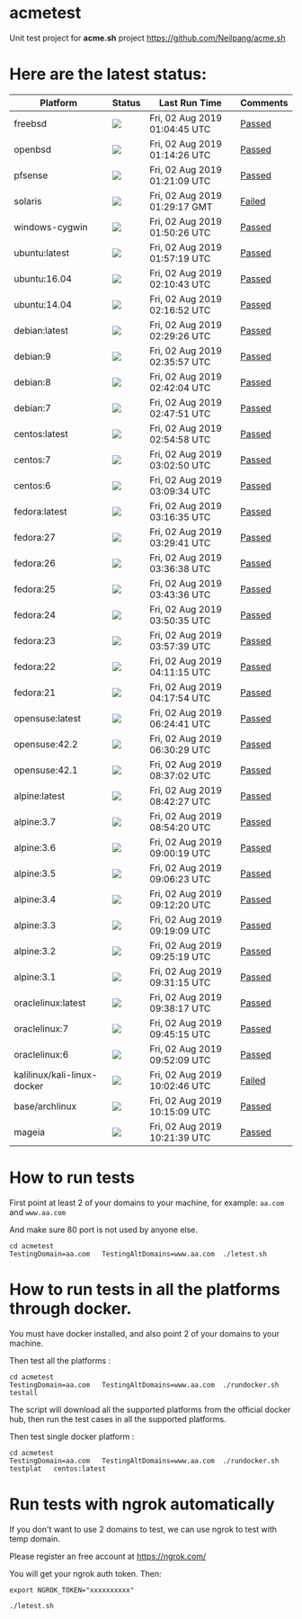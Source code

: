 # acmetest
Unit test project for **acme.sh** project https://github.com/Neilpang/acme.sh



# Here are the latest status:

| Platform | Status| Last Run Time| Comments|
-----------|-------|--------------|---------|
|freebsd| ![](https://neilpang.github.io/acmetest/status/freebsd.svg?1564707885)| Fri, 02 Aug 2019 01:04:45 UTC| [Passed](https://github.com/Neilpang/acmetest/blob/master/logs/freebsd.out) |
|openbsd| ![](https://neilpang.github.io/acmetest/status/openbsd.svg?1564708466)| Fri, 02 Aug 2019 01:14:26 UTC| [Passed](https://github.com/Neilpang/acmetest/blob/master/logs/openbsd.out) |
|pfsense| ![](https://neilpang.github.io/acmetest/status/pfsense.svg?1564708869)| Fri, 02 Aug 2019 01:21:09 UTC| [Passed](https://github.com/Neilpang/acmetest/blob/master/logs/pfsense.out) |
|solaris| ![](https://neilpang.github.io/acmetest/status/solaris.svg?1564709357)| Fri, 02 Aug 2019 01:29:17 GMT| [Failed](https://github.com/Neilpang/acmetest/blob/master/logs/solaris.out) |
|windows-cygwin| ![](https://neilpang.github.io/acmetest/status/windows-cygwin.svg?1564710626)| Fri, 02 Aug 2019 01:50:26 UTC| [Passed](https://github.com/Neilpang/acmetest/blob/master/logs/windows-cygwin.out) |
|ubuntu:latest| ![](https://neilpang.github.io/acmetest/status/ubuntu-latest.svg?1564711039)| Fri, 02 Aug 2019 01:57:19 UTC| [Passed](https://github.com/Neilpang/acmetest/blob/master/logs/ubuntu-latest.out) |
|ubuntu:16.04| ![](https://neilpang.github.io/acmetest/status/ubuntu-16.04.svg?1564711843)| Fri, 02 Aug 2019 02:10:43 UTC| [Passed](https://github.com/Neilpang/acmetest/blob/master/logs/ubuntu-16.04.out) |
|ubuntu:14.04| ![](https://neilpang.github.io/acmetest/status/ubuntu-14.04.svg?1564712212)| Fri, 02 Aug 2019 02:16:52 UTC| [Passed](https://github.com/Neilpang/acmetest/blob/master/logs/ubuntu-14.04.out) |
|debian:latest| ![](https://neilpang.github.io/acmetest/status/debian-latest.svg?1564712966)| Fri, 02 Aug 2019 02:29:26 UTC| [Passed](https://github.com/Neilpang/acmetest/blob/master/logs/debian-latest.out) |
|debian:9| ![](https://neilpang.github.io/acmetest/status/debian-9.svg?1564713357)| Fri, 02 Aug 2019 02:35:57 UTC| [Passed](https://github.com/Neilpang/acmetest/blob/master/logs/debian-9.out) |
|debian:8| ![](https://neilpang.github.io/acmetest/status/debian-8.svg?1564713724)| Fri, 02 Aug 2019 02:42:04 UTC| [Passed](https://github.com/Neilpang/acmetest/blob/master/logs/debian-8.out) |
|debian:7| ![](https://neilpang.github.io/acmetest/status/debian-7.svg?1564714071)| Fri, 02 Aug 2019 02:47:51 UTC| [Passed](https://github.com/Neilpang/acmetest/blob/master/logs/debian-7.out) |
|centos:latest| ![](https://neilpang.github.io/acmetest/status/centos-latest.svg?1564714498)| Fri, 02 Aug 2019 02:54:58 UTC| [Passed](https://github.com/Neilpang/acmetest/blob/master/logs/centos-latest.out) |
|centos:7| ![](https://neilpang.github.io/acmetest/status/centos-7.svg?1564714970)| Fri, 02 Aug 2019 03:02:50 UTC| [Passed](https://github.com/Neilpang/acmetest/blob/master/logs/centos-7.out) |
|centos:6| ![](https://neilpang.github.io/acmetest/status/centos-6.svg?1564715374)| Fri, 02 Aug 2019 03:09:34 UTC| [Passed](https://github.com/Neilpang/acmetest/blob/master/logs/centos-6.out) |
|fedora:latest| ![](https://neilpang.github.io/acmetest/status/fedora-latest.svg?1564715795)| Fri, 02 Aug 2019 03:16:35 UTC| [Passed](https://github.com/Neilpang/acmetest/blob/master/logs/fedora-latest.out) |
|fedora:27| ![](https://neilpang.github.io/acmetest/status/fedora-27.svg?1564716581)| Fri, 02 Aug 2019 03:29:41 UTC| [Passed](https://github.com/Neilpang/acmetest/blob/master/logs/fedora-27.out) |
|fedora:26| ![](https://neilpang.github.io/acmetest/status/fedora-26.svg?1564716998)| Fri, 02 Aug 2019 03:36:38 UTC| [Passed](https://github.com/Neilpang/acmetest/blob/master/logs/fedora-26.out) |
|fedora:25| ![](https://neilpang.github.io/acmetest/status/fedora-25.svg?1564717416)| Fri, 02 Aug 2019 03:43:36 UTC| [Passed](https://github.com/Neilpang/acmetest/blob/master/logs/fedora-25.out) |
|fedora:24| ![](https://neilpang.github.io/acmetest/status/fedora-24.svg?1564717835)| Fri, 02 Aug 2019 03:50:35 UTC| [Passed](https://github.com/Neilpang/acmetest/blob/master/logs/fedora-24.out) |
|fedora:23| ![](https://neilpang.github.io/acmetest/status/fedora-23.svg?1564718259)| Fri, 02 Aug 2019 03:57:39 UTC| [Passed](https://github.com/Neilpang/acmetest/blob/master/logs/fedora-23.out) |
|fedora:22| ![](https://neilpang.github.io/acmetest/status/fedora-22.svg?1564719075)| Fri, 02 Aug 2019 04:11:15 UTC| [Passed](https://github.com/Neilpang/acmetest/blob/master/logs/fedora-22.out) |
|fedora:21| ![](https://neilpang.github.io/acmetest/status/fedora-21.svg?1564719474)| Fri, 02 Aug 2019 04:17:54 UTC| [Passed](https://github.com/Neilpang/acmetest/blob/master/logs/fedora-21.out) |
|opensuse:latest| ![](https://neilpang.github.io/acmetest/status/opensuse-latest.svg?1564727081)| Fri, 02 Aug 2019 06:24:41 UTC| [Passed](https://github.com/Neilpang/acmetest/blob/master/logs/opensuse-latest.out) |
|opensuse:42.2| ![](https://neilpang.github.io/acmetest/status/opensuse-42.2.svg?1564727429)| Fri, 02 Aug 2019 06:30:29 UTC| [Passed](https://github.com/Neilpang/acmetest/blob/master/logs/opensuse-42.2.out) |
|opensuse:42.1| ![](https://neilpang.github.io/acmetest/status/opensuse-42.1.svg?1564735022)| Fri, 02 Aug 2019 08:37:02 UTC| [Passed](https://github.com/Neilpang/acmetest/blob/master/logs/opensuse-42.1.out) |
|alpine:latest| ![](https://neilpang.github.io/acmetest/status/alpine-latest.svg?1564735347)| Fri, 02 Aug 2019 08:42:27 UTC| [Passed](https://github.com/Neilpang/acmetest/blob/master/logs/alpine-latest.out) |
|alpine:3.7| ![](https://neilpang.github.io/acmetest/status/alpine-3.7.svg?1564736060)| Fri, 02 Aug 2019 08:54:20 UTC| [Passed](https://github.com/Neilpang/acmetest/blob/master/logs/alpine-3.7.out) |
|alpine:3.6| ![](https://neilpang.github.io/acmetest/status/alpine-3.6.svg?1564736419)| Fri, 02 Aug 2019 09:00:19 UTC| [Passed](https://github.com/Neilpang/acmetest/blob/master/logs/alpine-3.6.out) |
|alpine:3.5| ![](https://neilpang.github.io/acmetest/status/alpine-3.5.svg?1564736783)| Fri, 02 Aug 2019 09:06:23 UTC| [Passed](https://github.com/Neilpang/acmetest/blob/master/logs/alpine-3.5.out) |
|alpine:3.4| ![](https://neilpang.github.io/acmetest/status/alpine-3.4.svg?1564737140)| Fri, 02 Aug 2019 09:12:20 UTC| [Passed](https://github.com/Neilpang/acmetest/blob/master/logs/alpine-3.4.out) |
|alpine:3.3| ![](https://neilpang.github.io/acmetest/status/alpine-3.3.svg?1564737549)| Fri, 02 Aug 2019 09:19:09 UTC| [Passed](https://github.com/Neilpang/acmetest/blob/master/logs/alpine-3.3.out) |
|alpine:3.2| ![](https://neilpang.github.io/acmetest/status/alpine-3.2.svg?1564737919)| Fri, 02 Aug 2019 09:25:19 UTC| [Passed](https://github.com/Neilpang/acmetest/blob/master/logs/alpine-3.2.out) |
|alpine:3.1| ![](https://neilpang.github.io/acmetest/status/alpine-3.1.svg?1564738275)| Fri, 02 Aug 2019 09:31:15 UTC| [Passed](https://github.com/Neilpang/acmetest/blob/master/logs/alpine-3.1.out) |
|oraclelinux:latest| ![](https://neilpang.github.io/acmetest/status/oraclelinux-latest.svg?1564738697)| Fri, 02 Aug 2019 09:38:17 UTC| [Passed](https://github.com/Neilpang/acmetest/blob/master/logs/oraclelinux-latest.out) |
|oraclelinux:7| ![](https://neilpang.github.io/acmetest/status/oraclelinux-7.svg?1564739115)| Fri, 02 Aug 2019 09:45:15 UTC| [Passed](https://github.com/Neilpang/acmetest/blob/master/logs/oraclelinux-7.out) |
|oraclelinux:6| ![](https://neilpang.github.io/acmetest/status/oraclelinux-6.svg?1564739529)| Fri, 02 Aug 2019 09:52:09 UTC| [Passed](https://github.com/Neilpang/acmetest/blob/master/logs/oraclelinux-6.out) |
|kalilinux/kali-linux-docker| ![](https://neilpang.github.io/acmetest/status/kalilinux-kali-linux-docker.svg?1564740166)| Fri, 02 Aug 2019 10:02:46 UTC| [Failed](https://github.com/Neilpang/acmetest/blob/master/logs/kalilinux-kali-linux-docker.out) |
|base/archlinux| ![](https://neilpang.github.io/acmetest/status/base-archlinux.svg?1564740909)| Fri, 02 Aug 2019 10:15:09 UTC| [Passed](https://github.com/Neilpang/acmetest/blob/master/logs/base-archlinux.out) |
|mageia| ![](https://neilpang.github.io/acmetest/status/mageia.svg?1564741299)| Fri, 02 Aug 2019 10:21:39 UTC| [Passed](https://github.com/Neilpang/acmetest/blob/master/logs/mageia.out) |

# How to run tests

First point at least 2 of your domains to your machine, 
for example: `aa.com` and `www.aa.com`

And make sure 80 port is not used by anyone else.

```
cd acmetest
TestingDomain=aa.com   TestingAltDomains=www.aa.com  ./letest.sh
```

# How to run tests in all the platforms through docker.

You must have docker installed, and also point 2 of your domains to your machine.

Then test all the platforms :

```
cd acmetest
TestingDomain=aa.com   TestingAltDomains=www.aa.com  ./rundocker.sh  testall
```

The script will download all the supported platforms from the official docker hub, then run the test cases in all the supported platforms.

Then test single docker platform :

```
cd acmetest
TestingDomain=aa.com   TestingAltDomains=www.aa.com  ./rundocker.sh  testplat   centos:latest
```

# Run tests with ngrok automatically

If you don't want to use 2 domains to test, we can use ngrok to test with temp domain.

Please register an free account at https://ngrok.com/

You will get your ngrok auth token.  Then:

```
export NGROK_TOKEN="xxxxxxxxxx"

./letest.sh

```








